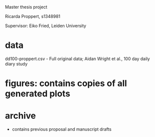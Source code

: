 Master thesis project

Ricarda Proppert, s1348981

Supervisor: Eiko Fried, Leiden University

# data
dd100-proppert.csv  - Full original data; Aidan Wright  et al., 100 day daily diary study

# figures: contains copies of all generated plots

# archive
- contains previous proposal and manuscript drafts